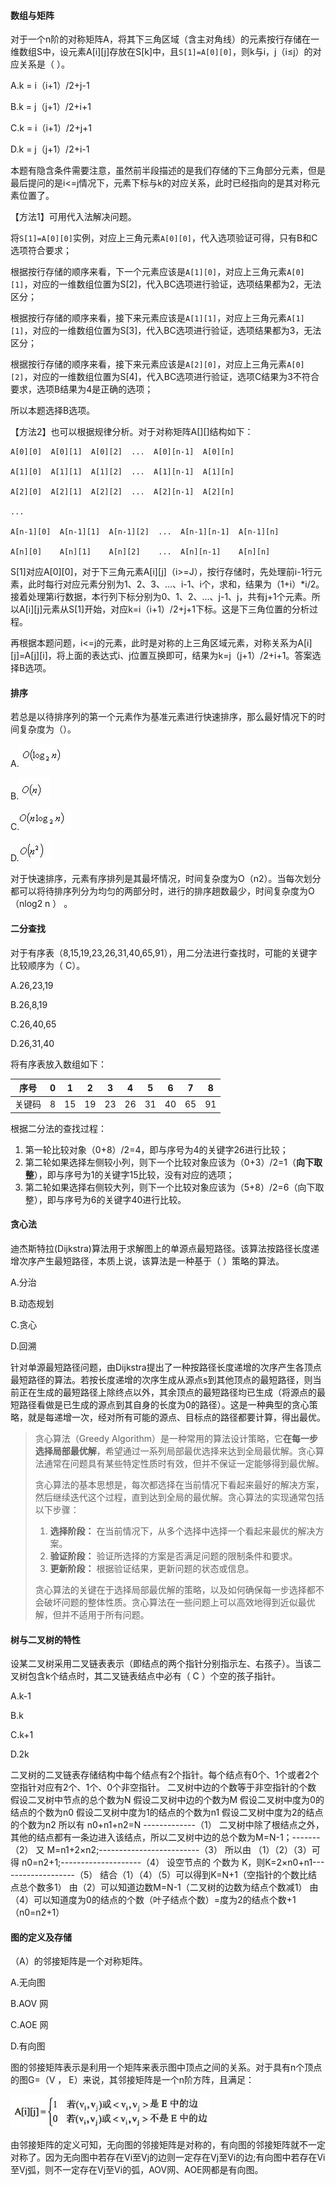 #### 数组与矩阵

对于一个n阶的对称矩阵A，将其下三角区域（含主对角线）的元素按行存储在一维数组S中，设元素A[i][j]存放在S[k]中，且`S[1]=A[0][0]`，则k与i，j（i≤j）的对应关系是（ ）。

 A.k = i（i+1）/2+j-1

B.k = j（j+1）/2+i+1

C.k = i（i+1）/2+j+1

D.k = j（j+1）/2+i-1



本题有隐含条件需要注意，虽然前半段描述的是我们存储的下三角部分元素，但是最后提问的是i<=j情况下，元素下标与k的对应关系，此时已经指向的是其对称元素位置了。

【方法1】可用代入法解决问题。

将`S[1]=A[0][0]`实例，对应上三角元素`A[0][0]`，代入选项验证可得，只有B和C选项符合要求；

根据按行存储的顺序来看，下一个元素应该是`A[1][0]`，对应上三角元素`A[0][1]`，对应的一维数组位置为S[2]，代入BC选项进行验证，选项结果都为2，无法区分；

根据按行存储的顺序来看，接下来元素应该是`A[1][1]`，对应上三角元素`A[1][1]`，对应的一维数组位置为S[3]，代入BC选项进行验证，选项结果都为3，无法区分； 

根据按行存储的顺序来看，接下来元素应该是`A[2][0]`，对应上三角元素`A[0][2]`，对应的一维数组位置为S[4]，代入BC选项进行验证，选项C结果为3不符合要求，选项B结果为4是正确的选项；

所以本题选择B选项。  

【方法2】也可以根据规律分析。对于对称矩阵A[][]结构如下：

```
A[0][0]  A[0][1]  A[0][2]  ...  A[0][n-1]  A[0][n]   

A[1][0]  A[1][1]  A[1][2]  ...  A[1][n-1]  A[1][n]   

A[2][0]  A[2][1]  A[2][2]  ...  A[2][n-1]  A[2][n]   

...  

A[n-1][0]  A[n-1][1]  A[n-1][2]  ...  A[n-1][n-1]  A[n-1][n]   

A[n][0]    A[n][1]    A[n][2]    ...  A[n][n-1]    A[n][n]  
```

S[1]对应A[0][0]，对于下三角元素A[i][j]（i>=J），按行存储时，先处理前i-1行元素，此时每行对应元素分别为1、2、3、...、i-1、i个，求和，结果为（1+i）*i/2。接着处理第i行数据，本行列下标分别为0、1、2、...、j-1、j，共有j+1个元素。所以A[i][j]元素从S[1]开始，对应k=i（i+1）/2+j+1下标。这是下三角位置的分析过程。

再根据本题问题，i<=j的元素，此时是对称的上三角区域元素，对称关系为A[i][j]=A[j][i]，将上面的表达式i、j位置互换即可，结果为k=j（j+1）/2+i+1。答案选择B选项。



#### 排序

若总是以待排序列的第一个元素作为基准元素进行快速排序，那么最好情况下的时间复杂度为（）。

 A.![img](img/f70b99b74498495c98da4ce9595f46a0_.png)

 B.![img](img/912fdd0abbbb49c39d61e4e78ff219b5_.png)

 C.![img](img/28317d57a80f4e4eac92dd8c02166e92_.png)

 D.![img](img/2e23741928d744eda621e5a89da56cf2_.png)

对于快速排序，元素有序排列是其最坏情况，时间复杂度为O（n2）。当每次划分都可以将待排序列分为均匀的两部分时，进行的排序趟数最少，时间复杂度为O（nlog2 n ） 。



#### 二分查找

对于有序表（8,15,19,23,26,31,40,65,91），用二分法进行查找时，可能的关键字比较顺序为（ C）。

A.26,23,19

B.26,8,19

C.26,40,65

D.26,31,40

将有序表放入数组如下：

| 序号   | 0    | 1    | 2    | 3    | 4    | 5    | 6    | 7    | 8    |
| ------ | ---- | ---- | ---- | ---- | ---- | ---- | ---- | ---- | ---- |
| 关键码 | 8    | 15   | 19   | 23   | 26   | 31   | 40   | 65   | 91   |

根据二分法的查找过程：

1. 第一轮比较对象（0+8）/2=4，即与序号为4的关键字26进行比较；
2. 第二轮如果选择左侧较小列，则下一个比较对象应该为（0+3）/2=1（**向下取整**），即与序号为1的关键字15比较，没有对应的选项；
3. 第二轮如果选择右侧较大列，则下一个比较对象应该为（5+8）/2=6（向下取整），即与序号为6的关键字40进行比较。



#### 贪心法

迪杰斯特拉(Dijkstra)算法用于求解图上的单源点最短路径。该算法按路径长度递增次序产生最短路径，本质上说，该算法是一种基于（  ）策略的算法。

A.分治

B.动态规划

C.贪心

D.回溯

针对单源最短路径问题，由Dijkstra提出了一种按路径长度递增的次序产生各顶点最短路径的算法。若按长度递增的次序生成从源点s到其他顶点的最短路径，则当前正在生成的最短路径上除终点以外，其余顶点的最短路径均已生成（将源点的最短路径看做是已生成的源点到其自身的长度为0的路径）。这是一种典型的贪心策略，就是每递增一次，经对所有可能的源点、目标点的路径都要计算，得出最优。

> 贪心算法（Greedy Algorithm）是一种常用的算法设计策略，它**在每一步选择局部最优解**，希望通过一系列局部最优选择来达到全局最优解。贪心算法通常在问题具有某些特定性质时有效，但并不保证一定能够得到最优解。
>
> 贪心算法的基本思想是，每次都选择在当前情况下看起来最好的解决方案，然后继续迭代这个过程，直到达到全局的最优解。贪心算法的实现通常包括以下步骤：
>
> 1. **选择阶段：** 在当前情况下，从多个选择中选择一个看起来最优的解决方案。
> 2. **验证阶段：** 验证所选择的方案是否满足问题的限制条件和要求。
> 3. **更新阶段：** 根据验证结果，更新问题的状态或信息。
>
> 贪心算法的关键在于选择局部最优解的策略，以及如何确保每一步选择都不会破坏问题的整体性质。贪心算法在一些问题上可以高效地得到近似最优解，但并不适用于所有问题。



#### 树与二叉树的特性

设某二叉树采用二叉链表表示（即结点的两个指针分别指示左、右孩子）。当该二叉树包含k个结点时，其二叉链表结点中必有（ C ）个空的孩子指针。

A.k-1

B.k

C.k+1

D.2k

 二叉树的二叉链表存储结构中每个结点有2个指针。每个结点有0个、1个或者2个空指针对应有2个、1个、0个非空指针。
二叉树中边的个数等于非空指针的个数
假设二叉树中节点的总个数为N
假设二叉树中边的个数为M
假设二叉树中度为0的结点的个数为n0
假设二叉树中度为1的结点的个数为n1
假设二叉树中度为2的结点的个数为n2
所以有 n0+n1+n2=N -------------（1）
二叉树中除了根结点之外，其他的结点都有一条边进入该结点，所以二叉树中边的总个数为M=N-1；-------（2）
又 M=n1+2×n2;-------------------------（3）
所以由 （1）（2）（3）可得 n0=n2+1;--------------------（4）
设空节点的 个数为 K，则K=2×n0+n1-------------------（5）
结合（1）（4）（5）可以得到K=N+1（空指针的个数比结点总个数多1）
由（2）可以知道边数M=N-1（二叉树的边数为结点个数减1）
由（4）可以知道度为0的结点的个数（叶子结点个数）=度为2的结点个数+1（n0=n2+1）



#### 图的定义及存储

（A）的邻接矩阵是一个对称矩阵。

A.无向图

B.AOV 网

C.AOE 网

D.有向图

图的邻接矩阵表示是利用一个矩阵来表示图中顶点之间的关系。对于具有n个顶点的图G=（V ， E）来说，其邻接矩阵是一个n阶方阵，且满足：

![img](img/930_699822.jpg)

由邻接矩阵的定义可知，无向图的邻接矩阵是对称的，有向图的邻接矩阵就不一定对称了。因为无向图中若存在Vi至Vj的边则一定存在Vj至Vi的边;有向图中若存在Vi至Vj弧，则不一定存在Vj至Vi的弧，AOV网、AOE网都是有向图。



















































